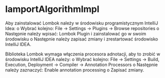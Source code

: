 # lamportAlgorithmImpl

Aby zainstalować Lombok należy w środowisku programistycznym IntelliJ Idea:
o	Wybrać kolejno: File -> Settings -> Plugins -> Browse repositories
o	Następnie należy wpisać: Lombok Plugin i zainstalować go w swoim środowisku
o	Następnie należy zapisać zmiany i zrestartować środowisko IntelliJ IDEA.

Biblioteka Lombok wymaga włączenia procesora adnotacji, aby to zrobić w środowisku IntelliJ IDEA należy:
o	Wybrać kolejno: File -> Settings -> Build, Execution, Deployment -> Compiler -> Annotation Processors
o	Następnie należy zaznaczyć: Enable annotation processing
o	Zapisać zmiany.
